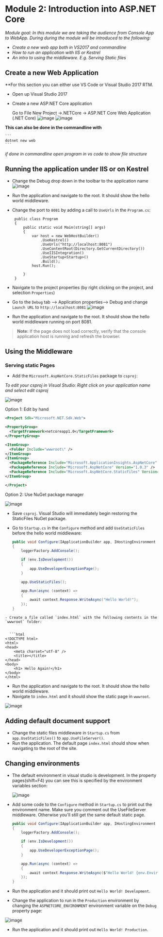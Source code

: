 # Module 2: Introduction into ASP.NET Core 


*Module goal: In this module we are taking the audience from Console App to WebApp. During during the module will be introduced to the following:*
- *Create a new web app both in VS2017 and commandline*
- *How to run an application with IIS or Kestrel*
- *An intro to using the middleware. E.g. Serving Static files*

## Create a new Web Application 

**For this section you can either use VS Code or Visual Studio 2017 RTM. 

- Open up Visual Studio 2017
- Create a new ASP.NET Core application 

    Go to File New Project ->.NETCore -> ASP.NET Core Web Application (.NET Core)
    ![image](https://cloud.githubusercontent.com/assets/2546640/23097413/12b3d5de-f601-11e6-83e7-548dddd63159.png)
    ![image](https://cloud.githubusercontent.com/assets/2546640/23097436/ba329502-f601-11e6-99e6-2a6f21cd3193.png)
    

**This can also be done in the commandline with**
  
    ```
    dotnet new web
    ```
*if done in commandline open program in vs code to show file structure*
     
## Running the application under IIS or on Kestrel 
- Change the Debug drop down in the toolbar to the application name
    ![image](https://cloud.githubusercontent.com/assets/2546640/23097455/40937bfc-f602-11e6-941f-f78a50799bc3.png)

- Run the application and navigate to the root. It should show the hello world middleware.
- Change the port to `8081` by adding a call to `UseUrls` in the `Program.cs`:

   ```
    public class Program
    {
        public static void Main(string[] args)
        {
            var host = new WebHostBuilder()
                .UseKestrel()
                .UseUrls("http://localhost:8081")
                .UseContentRoot(Directory.GetCurrentDirectory())
                .UseIISIntegration()
                .UseStartup<Startup>()
                .Build();
            host.Run();

        }
    }
   ```
- Navigate to the project properties (by right clicking on the project, and selection `Properties`)
- Go to the `Debug` tab --> Application properties--> Debug and change `Launch URL` to `http://localhost:8081`
    ![image](https://cloud.githubusercontent.com/assets/2546640/23097466/89975a26-f602-11e6-835f-ccf7fb6629d9.PNG) 
   
- Run the application and navigate to the root. It should show the hello world middleware running on port 8081.

> **Note:** If the page does not load correctly, verify that the console application host is running and refresh the browser.

## Using the Middleware

### Serving static Pages
- Add the `Microsoft.AspNetCore.StaticFiles` package to `csproj`: 

*To edit your csproj in Visual Studio: Right click on your application name and select edit csproj*

![image](https://cloud.githubusercontent.com/assets/2546640/23097477/d0004d9c-f602-11e6-89b3-a898ed01c931.PNG)

Option 1: Edit by hand 
  ```XML
 <Project Sdk="Microsoft.NET.Sdk.Web">

  <PropertyGroup>
    <TargetFramework>netcoreapp1.0</TargetFramework>
  </PropertyGroup>

  <ItemGroup>
    <Folder Include="wwwroot\" />
  </ItemGroup>
  <ItemGroup>
    <PackageReference Include="Microsoft.ApplicationInsights.AspNetCore" Version="2.0.0" />
    <PackageReference Include="Microsoft.AspNetCore" Version="1.0.3" />
    <PackageReference Include="Microsoft.AspNetCore.StaticFiles" Version="1.1.0" />
  </ItemGroup>

</Project>
  ```
  Option 2: Use NuGet package manager

  ![image](https://cloud.githubusercontent.com/assets/2546640/23097484/f721881e-f602-11e6-8539-e4d6b9f1626f.PNG)

- Save `csproj`. Visual Studio will immediately begin restoring the StaticFiles NuGet package.

- Go to `Startup.cs` in the `Configure` method and add `UseStaticFiles` before the hello world middleware:

  ```C#
  public void Configure(IApplicationBuilder app, IHostingEnvironment env, ILoggerFactory loggerFactory)
  {
      loggerFactory.AddConsole();

      if (env.IsDevelopment())
      {
          app.UseDeveloperExceptionPage();
      }

      app.UseStaticFiles();

      app.Run(async (context) =>
      {
          await context.Response.WriteAsync("Hello World!");
      });
  }
```
- Create a file called `index.html` with the following contents in the `wwwroot` folder:


  ```html
<!DOCTYPE html>
<html>
<head>
    <meta charset="utf-8" />
    <title></title>
</head>
<body>
    <h1> Hello Again!</h1>
</body>
</html>
  ```

- Run the application and navigate to the root. It should show the hello world middleware.
- Navigate to `index.html` and it should show the static page in `wwwroot`.

![image](https://cloud.githubusercontent.com/assets/2546640/23097492/36a63aa2-f603-11e6-88b5-3762c987d8ca.PNG)

## Adding default document support

- Change the static files middleware in `Startup.cs` from `app.UseStaticFiles()` to `app.UseFileServer()`.
- Run the application. The default page `index.html` should show when navigating to the root of the site.

## Changing environments

- The default environment in visual studio is development. In the property pages(shift+F4) you can see this is specified by the environment variables section:

  ![image](https://cloud.githubusercontent.com/assets/2546640/23097502/78ffc4b8-f603-11e6-978c-e19063b3d94d.PNG)
  
- Add some code to the `Configure` method in `Startup.cs` to print out the environment name. Make sure you comment out the UseFileServer middleware. Otherwise you'll still get the same default static page.

  ```C#
  public void Configure(IApplicationBuilder app, IHostingEnvironment env, ILoggerFactory loggerFactory)
  {
      loggerFactory.AddConsole();

      if (env.IsDevelopment())
      {
          app.UseDeveloperExceptionPage();
      }

      app.Run(async (context) =>
      {
          await context.Response.WriteAsync($"Hello World! {env.EnvironmentName}");
      });
  }
  ```

- Run the application and it should print out `Hello World! Development`. 
- Change the application to run in the `Production` environment by changing the `ASPNETCORE_ENVIRONMENT` environment variable on the `Debug` property page:

![image](https://cloud.githubusercontent.com/assets/2546640/23097506/9e710aae-f603-11e6-9e7c-77756f0361af.PNG)


- Run the application and it should print out `Hello World! Production`.


